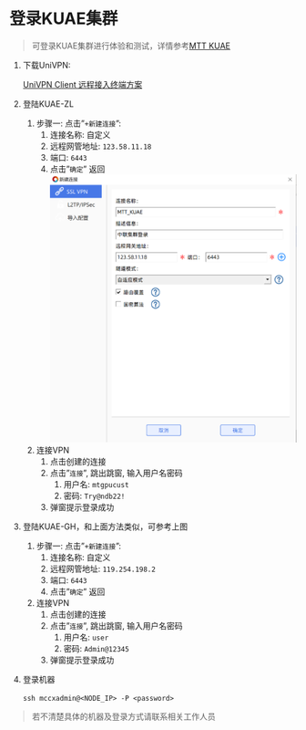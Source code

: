 # 登录KUAE集群

> 可登录KUAE集群进行体验和测试，详情参考[MTT KUAE](https://www.mthreads.com/product/KUAE)


1. 下载UniVPN:
    
     [UniVPN Client 远程接入终端方案](https://www.leagsoft.com/doc/article/103107.html)
    
2. 登陆KUAE-ZL
    1. 步骤一: 点击”`+新建连接`”:
        1. 连接名称: 自定义
        2. 远程网管地址: `123.58.11.18`
        3. 端口: `6443`
        4. 点击”`确定`” 返回
        ![img](../_static/zl_new_connect.png)
    2. 连接VPN
        1. 点击创建的连接
        2. 点击”`连接`”, 跳出跳窗, 输入用户名密码
            1. 用户名: `mtgpucust`
            2. 密码: `Try@ndb22!`
        3. 弹窗提示登录成功
3. 登陆KUAE-GH，和上面方法类似，可参考上图
    1. 步骤一: 点击”`+新建连接`”:
        1. 连接名称: 自定义
        2. 远程网管地址: `119.254.198.2`
        3. 端口: `6443`
        4. 点击”`确定`” 返回
    2. 连接VPN
        1. 点击创建的连接
        2. 点击”`连接`”, 跳出跳窗, 输入用户名密码
            1. 用户名: `user`
            2. 密码: `Admin@12345`
        3. 弹窗提示登录成功
        
4. 登录机器
    
    `ssh mccxadmin@<NODE_IP> -P <password>`
> 若不清楚具体的机器及登录方式请联系相关工作人员